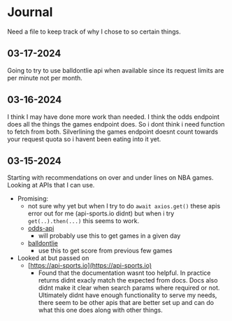 # Journal
Need a file to keep track of why I chose to so certain things.

## 03-17-2024
Going to try to use balldontlie api when available since its request limits are per minute not per month.

## 03-16-2024
I think I may have done more work than needed. I think the odds endpoint does all the things the games endpoint does. So i dont think i need function to fetch from both. Silverlining the games endpoint doesnt count towards your request quota so i havent been eating into it yet.

## 03-15-2024
Starting with recommendations on over and under lines on NBA games. Looking at APIs that I can use.
* Promising:
    * not sure why yet but when I try to do `await axios.get()` these apis error out for me (api-sports.io didnt) but when i try `get(..).then(...)` this seems to work.
    * [odds-api](https://the-odds-api.com)
        * will probably use this to get games in a given day
    * [balldontlie](https://www.balldontlie.io/#introduction)
        * use this to get score from previous few games
* Looked at but passed on
    * [https://api-sports.io](https://api-sports.io)
        * Found that the documentation wasnt too helpful. In practice returns didnt exacly match the expected from docs. Docs also didnt make it clear when search params where required or not. Ultimately didnt have enough functionality to serve my needs, there seem to be other apis that are better set up and can do what this one does along with other things.